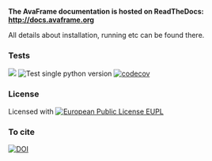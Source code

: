 **The AvaFrame documentation is hosted on ReadTheDocs: http://docs.avaframe.org**

All details about installation, running etc can be found there. 


### Tests 

[<img src="https://readthedocs.org/projects/avaframe/badge/?version=latest">](http://docs.avaframe.org/en/latest/)
![Test single python version](https://github.com/avaframe/AvaFrame/workflows/Test%20single%20python%20version/badge.svg)
[![codecov](https://codecov.io/gh/avaframe/AvaFrame/branch/master/graph/badge.svg)](https://codecov.io/gh/avaframe/AvaFrame)



### License 
Licensed with [![European Public License EUPL](https://img.shields.io/badge/license-EUPL-green.png)](https://git.avaframe.org/AvaFrame/AvaFrame/src/branch/master/LICENSE.txt)

### To cite

[![DOI](https://zenodo.org/badge/281922740.svg)](https://zenodo.org/badge/latestdoi/281922740)


